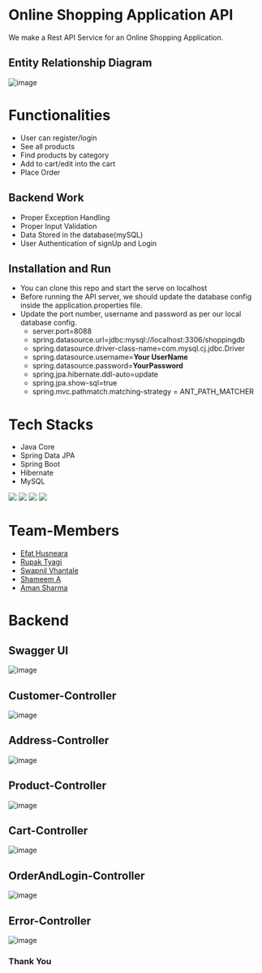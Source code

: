 # Online Shopping Application API 

 We make a Rest API Service for an Online Shopping Application. 


## Entity Relationship Diagram
![image](https://github.com/efat56/striped-pear-8171/blob/main/Images/ERDiagram.jpg)



# Functionalities
-   User can register/login
-   See all products
-   Find products by category
-   Add to cart/edit into the cart
-   Place Order


## Backend Work
-  Proper Exception Handling
-  Proper Input Validation
-  Data Stored in the database(mySQL)
-  User Authentication of signUp and Login

## Installation and Run
-  You can clone this repo and start the serve on localhost
-   Before running the API server, we should update the database config inside the application.properties file.
-   Update the port number, username and password as per our local database config.
    -   server.port=8088
    -   spring.datasource.url=jdbc:mysql://localhost:3306/shoppingdb
    -   spring.datasource.driver-class-name=com.mysql.cj.jdbc.Driver
    -   spring.datasource.username=**Your UserName**
    -   spring.datasource.password=**YourPassword**
    -   spring.jpa.hibernate.ddl-auto=update
    -   spring.jpa.show-sql=true
    -   spring.mvc.pathmatch.matching-strategy = ANT_PATH_MATCHER

# Tech Stacks

-   Java Core
-   Spring Data JPA
-   Spring Boot
-   Hibernate
-   MySQL
<p>
   <img src="https://img.icons8.com/color/64/000000/java.png"/>
   <img src="https://img.icons8.com/color/48/null/spring-logo.png"/>
   <img src="https://github.com/efat56/striped-pear-8171/blob/main/Images/hibernate_logo_icon_171004.png" />
   <img src="https://img.icons8.com/ios/50/null/mysql-logo.png"/>
</p>



# Team-Members
- [Efat Husneara](https://github.com/efat56)
- [Rupak Tyagi](https://github.com/Rupaktyagi)
- [Swapnil Vhantale](https://github.com/spvhantale)
- [Shameem A](https://github.com/shameemlatheef)
- [Aman Sharma](https://github.com/thesharmaa)

# Backend

## Swagger UI
![image](https://github.com/efat56/striped-pear-8171/blob/main/Images/AllController.png)

## Customer-Controller
![image](https://github.com/efat56/striped-pear-8171/blob/main/Images/CustomerController.png)

## Address-Controller
![image](https://github.com/efat56/striped-pear-8171/blob/main/Images/AddressController.png)

## Product-Controller
![image](https://github.com/efat56/striped-pear-8171/blob/main/Images/ProductController.png)

## Cart-Controller
![image](https://github.com/efat56/striped-pear-8171/blob/main/Images/CartController.png)

## OrderAndLogin-Controller
![image](https://github.com/efat56/striped-pear-8171/blob/main/Images/LoginAndOrderController.png)

## Error-Controller
![image](https://github.com/efat56/striped-pear-8171/blob/main/Images/ErrorController.png)

### Thank You  ###





